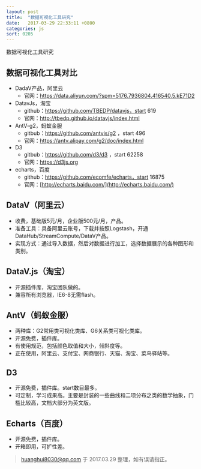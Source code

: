 ```yaml
---
layout: post
title:  "数据可视化工具研究"
date:   2017-03-29 22:33:11 +0800
categories: js
sort: 0205
---
```


数据可视化工具研究

## 数据可视化工具对比

- DadaV产品，阿里云
  - 官网：https://data.aliyun.com/?spm=5176.7936804.416540.5.kE71D2
- DatavJs，淘宝
  - github：https://github.com/TBEDP/datavjs，start 619
  - 官网：http://tbedp.github.io/datavjs/index.html 
- AntV-g2，蚂蚁金服
  - gitbub：https://github.com/antvis/g2  ，start 496
  - 官网：https://antv.alipay.com/g2/doc/index.html
- D3
  - gitbub：https://github.com/d3/d3 ，start 62258
  - 官网：https://d3js.org
- echarts，百度
  - github：https://github.com/ecomfe/echarts，start 16875
  - 官网：[http://echarts.baidu.com/](http://echarts.baidu.com/)

## DataV（阿里云） 

- 收费，基础版5元/月，企业版500元/月，产品。
- 准备工具：具备阿里云账号，下载并按照Logstash，开通DataHub/StreamCompute/DataV产品。
- 实现方式：通过导入数据，然后对数据进行加工，选择数据展示的各种图形和类别。

## DataV.js（淘宝）

- 开源插件库，淘宝团队做的。
- 兼容所有浏览器，IE6-8无需flash。

## AntV（蚂蚁金服）

- 两种库：G2常用类可视化类库、G6关系类可视化类库。
- 开源免费，插件库。
- 有使用规范，包括颜色取值和大小，倾斜度等。
- 正在使用，阿里云、支付宝、网商银行、天猫、淘宝、菜鸟驿站等。

## D3

- 开源免费，插件库。start数目最多。
- 可定制，学习成果高。主要是封装的一些曲线和二项分布之类的数学抽象，门槛比较高，文档大部分为英文版。

## Echarts（百度）

- 开源免费，插件库。
- 开箱即用，可扩性差。



> huanghui8030@qq.com 于 2017.03.29  整理，如有误请指正。


